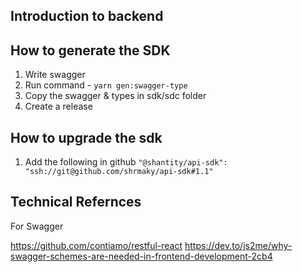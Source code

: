 ## Introduction to backend

## How to generate the SDK

1. Write swagger
2. Run command - `yarn gen:swagger-type`
3. Copy the swagger & types in sdk/sdc folder
4. Create a release

## How to upgrade the sdk

1. Add the following in github `"@shantity/api-sdk": "ssh://git@github.com/shrmaky/api-sdk#1.1"`

## Technical Refernces

For Swagger

https://github.com/contiamo/restful-react
https://dev.to/js2me/why-swagger-schemes-are-needed-in-frontend-development-2cb4
